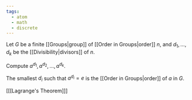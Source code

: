 ```yaml
---
tags:
  - atom
  - math
  - discrete
---
```

Let $G$ be a finite [[Groups|group]] of [[Order in Groups|order]] $n$, and $d_{1},\dots,d_{k}$ be the [[Divisibility|divisors]] of $n$. 

Compute $a^{d_{1}},a^{d_{2}},\dots, a^{d_{k}}$.

The smallest $d_{i}$ such that $a^{d_{i}} = e$ is the [[Order in Groups|order]] of $a$ in $G$.

\[[[Lagrange's Theorem]]\]